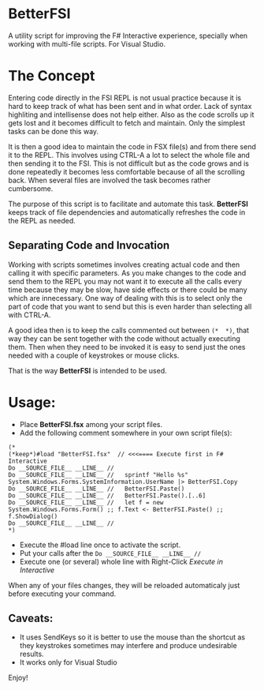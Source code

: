 # BetterFSI
A utility script for improving the F# Interactive experience, specially when working with multi-file scripts. For Visual Studio.

# The Concept

Entering code directly in the FSI REPL is not usual practice because it is hard to keep track of what has been sent and in what order. Lack of syntax highliting and intellisense does not help either. Also as the code scrolls up it gets lost and it becomes difficult to fetch and maintain. Only the simplest tasks can be done this way.

It is then a good idea to maintain the code in FSX file(s) and from there send it to the REPL. This involves using CTRL-A a lot to select the whole file and then sending it to the FSI. This is not difficult but as the code grows and is done repeatedly it becomes less comfortable because of all the scrolling back. When several files are involved the task becomes rather cumbersome.

The purpose of this script is to facilitate and automate this task. **BetterFSI** keeps track of file dependencies and automatically refreshes the code in the REPL as needed.

## Separating Code and Invocation

Working with scripts sometimes involves creating actual code and then calling it with specific parameters. As you make changes to the code and send them to the REPL you may not want it to execute all the calls every time because they may be slow, have side effects or there could be many which are innecessary. One way of dealing with this is to select only the part of code that you want to send but this is even harder than selecting all with CTRL-A.

A good idea then is to keep the calls commented out between `(*  *)`, that way they can be sent together with the code without actually executing them. Then when they need to be invoked it is easy to send just the ones needed with a couple of keystrokes or mouse clicks.

That is the way **BetterFSI** is intended to be used.

# Usage:
- Place **BetterFSI.fsx** among your script files.
- Add the following comment somewhere in your own script file(s):

```F#
(*          
(*keep*)#load "BetterFSI.fsx"  // <<<==== Execute first in F# Interactive
Do __SOURCE_FILE__ __LINE__ //
Do __SOURCE_FILE__ __LINE__ //   sprintf "Hello %s" System.Windows.Forms.SystemInformation.UserName |> BetterFSI.Copy 
Do __SOURCE_FILE__ __LINE__ //   BetterFSI.Paste()
Do __SOURCE_FILE__ __LINE__ //   BetterFSI.Paste().[..6]
Do __SOURCE_FILE__ __LINE__ //   let f = new System.Windows.Forms.Form() ;; f.Text <- BetterFSI.Paste() ;; f.ShowDialog()
Do __SOURCE_FILE__ __LINE__ //
*)
```

- Execute the #load line once to activate the script.
- Put your calls after the `Do __SOURCE_FILE__ __LINE__ //`
- Execute one (or several) whole line with Right-Click *Execute in Interactive*

When any of your files changes, they will be reloaded automaticaly just before executing your command.

## Caveats: 
- It uses SendKeys so it is better to use the mouse than the shortcut as they keystrokes sometimes may interfere and produce undesirable results.
- It works only for Visual Studio

Enjoy!
